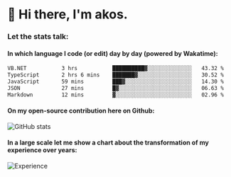 # 👋 Hi there, I'm akos. 


### Let the stats talk:


#### In which language I code (or edit) day by day (powered by Wakatime): 

<!--START_SECTION:waka-->

```txt
VB.NET           3 hrs           ██████████▓░░░░░░░░░░░░░░   43.32 %
TypeScript       2 hrs 6 mins    ███████▓░░░░░░░░░░░░░░░░░   30.52 %
JavaScript       59 mins         ███▓░░░░░░░░░░░░░░░░░░░░░   14.30 %
JSON             27 mins         █▓░░░░░░░░░░░░░░░░░░░░░░░   06.63 %
Markdown         12 mins         ▓░░░░░░░░░░░░░░░░░░░░░░░░   02.96 %
```

<!--END_SECTION:waka-->

#### On my open-source contribution here on Github:
 
![GitHub stats](https://github-readme-stats.vercel.app/api?username=akosbalasko)

#### In a large scale let me show a chart about the transformation of my experience over years:   

![Experience](https://cr-skills-chart-widget.azurewebsites.net/api/api?username=akosbalasko)
